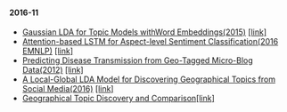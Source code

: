 #### 2016-11 
- [Gaussian LDA for Topic Models withWord Embeddings(2015)](notes/Gaussian-LDA-for-Topic-Models-withWord-Embeddings.md)  [[link]](http://www.aclweb.org/old_anthology/P/P15/P15-1077.pdf)
- [Attention-based LSTM for Aspect-level Sentiment Classification(2016 EMNLP)](notes/Attention-based-LSTM-for-Aspect-level-Sentiment-Classification.md)  [[link]](http://www.aclweb.org/anthology/D/D16/D16-1058.pdf)
- [Predicting Disease Transmission from Geo-Tagged Micro-Blog Data(2012)](notes/predicting-disease-transmission.md)  [[link]](http://cs.rochester.edu/u/kautz/papers/Sadilek-Kautz-Silenzio_Predicting-Disease-Transmission-from-Geo-Tagged-Micro-Blog-Data_AAAI-2012.pdf)
- [A Local-Global LDA Model for Discovering Geographical Topics from Social Media(2016)](notes/local-global-LDA-model.md)  [[link]](http://arxiv.org/pdf/1607.05806.pdf)
- [Geographical Topic Discovery and Comparison](notes/Geographical-Topic-Discovery-and-Comparison.md)[[link]](http://citeseerx.ist.psu.edu/viewdoc/download;jsessionid=DC434828DCC96B07DAAD521F3AB33679?doi=10.1.1.205.8539&rep=rep1&type=pdf)

